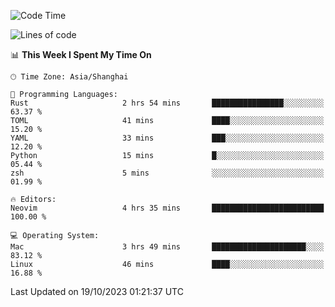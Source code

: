 <!--START_SECTION:waka-->
![Code Time](http://img.shields.io/badge/Code%20Time-1%2C637%20hrs%2032%20mins-blue)

![Lines of code](https://img.shields.io/badge/From%20Hello%20World%20I%27ve%20Written-287.6%20thousand%20lines%20of%20code-blue)

📊 **This Week I Spent My Time On** 

```text
🕑︎ Time Zone: Asia/Shanghai

💬 Programming Languages: 
Rust                     2 hrs 54 mins       ████████████████░░░░░░░░░   63.37 % 
TOML                     41 mins             ████░░░░░░░░░░░░░░░░░░░░░   15.20 % 
YAML                     33 mins             ███░░░░░░░░░░░░░░░░░░░░░░   12.20 % 
Python                   15 mins             █░░░░░░░░░░░░░░░░░░░░░░░░   05.44 % 
zsh                      5 mins              ░░░░░░░░░░░░░░░░░░░░░░░░░   01.99 % 

🔥 Editors: 
Neovim                   4 hrs 35 mins       █████████████████████████   100.00 % 

💻 Operating System: 
Mac                      3 hrs 49 mins       █████████████████████░░░░   83.12 % 
Linux                    46 mins             ████░░░░░░░░░░░░░░░░░░░░░   16.88 % 
```


 Last Updated on 19/10/2023 01:21:37 UTC
<!--END_SECTION:waka-->
